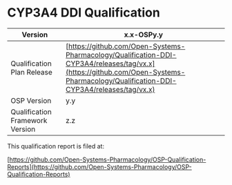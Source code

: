 # CYP3A4 DDI Qualification




| Version                         | x.x-OSPy.y                                                   |
| ------------------------------- | ------------------------------------------------------------ |
| Qualification Plan Release      | [https://github.com/Open-Systems-Pharmacology/Qualification-DDI-CYP3A4/releases/tag/vx.x](https://github.com/Open-Systems-Pharmacology/Qualification-DDI-CYP3A4/releases/tag/vx.x) |
| OSP Version                     | y.y                                                          |
| Qualification Framework Version | z.z                                                          |





This qualification report is filed at:

[https://github.com/Open-Systems-Pharmacology/OSP-Qualification-Reports](https://github.com/Open-Systems-Pharmacology/OSP-Qualification-Reports)
